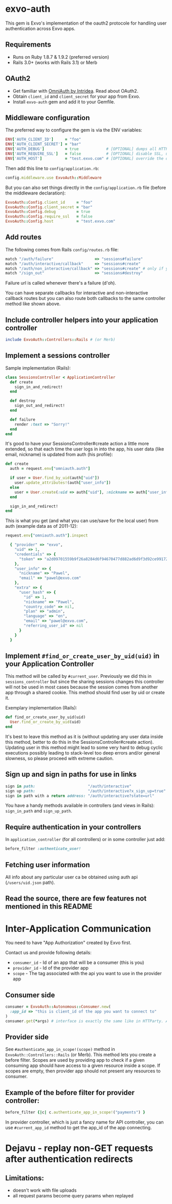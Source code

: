 # exvo-auth

This gem is Exvo's implementation of the oauth2 protocole for handling user authentication across Exvo apps.



## Requirements

* Runs on Ruby 1.8.7 & 1.9.2 (preferred version)
* Rails 3.0+ (works with Rails 3.1) or Merb



## OAuth2

* Get familiar with [OmniAuth by Intridea](http://github.com/intridea/omniauth). Read about OAuth2.
* Obtain `client_id` and `client_secret` for your app from Exvo.
* Install `exvo-auth` gem and add it to your Gemfile.



## Middleware configuration

The preferred way to configure the gem is via the ENV variables:

```ruby
ENV['AUTH_CLIENT_ID']     = "foo"
ENV['AUTH_CLIENT_SECRET'] = "bar"
ENV['AUTH_DEBUG']         = true            # [OPTIONAL] dumps all HTTP traffic to STDERR, useful during development
ENV['AUTH_REQUIRE_SSL']   = false           # [OPTIONAL] disable SSL, useful in development (note that all apps API urls must be http, not https)
ENV['AUTH_HOST']          = "test.exvo.com" # [OPTIONAL] override the default auth host
```

Then add this line to `config/application.rb`:

```ruby
config.middleware.use ExvoAuth::Middleware
```

But you can also set things directly in the `config/application.rb` file (before the middleware declaration):

```ruby
ExvoAuth::Config.client_id     = "foo"
ExvoAuth::Config.client_secret = "bar"
ExvoAuth::Config.debug         = true
ExvoAuth::Config.require_ssl   = false
ExvoAuth::Config.host          = "test.exvo.com"
```


## Add routes

The following comes from Rails `config/routes.rb` file:

```ruby
match "/auth/failure"                  => "sessions#failure"
match "/auth/interactive/callback"     => "sessions#create"
match "/auth/non_interactive/callback" => "sessions#create" # only if you use json-based login
match "/sign_out"                      => "sessions#destroy"
```

Failure url is called whenever there's a failure (d'oh).

You can have separate callbacks for interactive and non-interactive callback routes but you can also route both callbacks to the same controller method like shown above.


## Include controller helpers into your application controller

```ruby
include ExvoAuth::Controllers::Rails # (or Merb)
```


## Implement a sessions controller

Sample implementation (Rails):

```ruby
class SessionsController < ApplicationController
  def create
    sign_in_and_redirect!
  end

  def destroy
    sign_out_and_redirect!
  end

  def failure
    render :text => "Sorry!"
  end
end
```

It's good to have your SessionsController#create action a little more extended, so that each time the user logs in into the app, his user data (like email, nickname) is updated from auth (his profile):

```ruby
def create
  auth = request.env["omniauth.auth"]

  if user = User.find_by_uid(auth["uid"])
    user.update_attributes!(auth["user_info"])
  else
    user = User.create(:uid => auth["uid"], :nickname => auth["user_info"]["nickname"], :email => auth["user_info"]["email"])
  end

  sign_in_and_redirect!
end
```

This is what you get (and what you can use/save for the local user) from auth (example data as of 2011-12):

```ruby
request.env["omniauth.auth"].inspect

  { "provider" => "exvo",
    "uid" => 1,
    "credentials" => {
      "token" => "a2d09701559b9f26a8284d6f94670477d882ad6d9f3d92ce9917262a6b54085fa3fb99e111340459"
    },
    "user_info" => {
      "nickname" => "Pawel",
      "email" => "pawel@exvo.com"
    },
    "extra" => {
      "user_hash" => {
        "id" => 1,
        "nickname" => "Pawel",
        "country_code" => nil,
        "plan" => "admin",
        "language" => "en",
        "email" => "pawel@exvo.com",
        "referring_user_id" => nil
      }
    }
  }
```


## Implement `#find_or_create_user_by_uid(uid)` in your Application Controller

This method will be called by `#current_user`. Previously we did this in `sessions_controller` but since the sharing sessions changes this controller will not be used in most cases because the session comes from another app through a shared cookie. This method should find user by uid or create it.

Exemplary implementation (Rails):

```ruby
def find_or_create_user_by_uid(uid)
  User.find_or_create_by_uid(uid)
end
```

It's best to leave this method as it is (without updating any user data inside this method, better to do this in the SessionsController#create action). Updating user in this method might lead to some very hard to debug cyclic executions possibly leading to stack-level too deep errors and/or general slowness, so please proceed with extreme caution.


## Sign up and sign in paths for use in links

```ruby
sign in path:                       "/auth/interactive"
sign up path:                       "/auth/interactive?x_sign_up=true" # this is OAuth2 custom param
sign in path with a return address: "/auth/interactive?state=url"      # using OAuth2 state param
```

You have a handy methods available in controllers (and views in Rails): `sign_in_path` and `sign_up_path`.


## Require authentication in your controllers

In `application_controller` (for all controllers) or in some controller just add:

```ruby
before_filter :authenticate_user!
```

## Fetching user information

All info about any particular user ca be obtained using auth api (`/users/uid.json` path).


## Read the source, there are few features not mentioned in this README


# Inter-Application Communication

You need to have "App Authorization" created by Exvo first.

Contact us and provide following details:

* `consumer_id` - Id of an app that will be a consumer (this is you)
* `provider_id` - Id of the provider app
* `scope`       - The tag associated with the api you want to use in the provider app


## Consumer side

```ruby
consumer = ExvoAuth::Autonomous::Consumer.new(
  :app_id => "this is client_id of the app you want to connect to"
)
consumer.get(*args) # interface is exactly the same like in HTTParty. All http methods are available (post, put, delete, head, options).
```


## Provider side

See `#authenticate_app_in_scope!(scope)` method in `ExvoAuth::Controllers::Rails` (or Merb). This method lets you create a before filter.
Scopes are used by providing app to check if a given consuming app should have access to a given resource inside a scope.
If scopes are empty, then provider app should not present any resources to consumer.


## Example of the before filter for provider controller:

```ruby
before_filter {|c| c.authenticate_app_in_scope!("payments") }
```

In provider controller, which is just a fancy name for API controller, you can use `#current_app_id` method to get the app_id of the app connecting.


# Dejavu - replay non-GET requests after authentication redirects

## Limitations:

* doesn't work with file uploads
* all request params become query params when replayed

